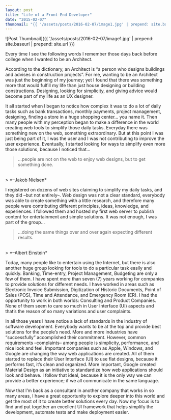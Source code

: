 ```yaml
---
layout: post
title: "Life of a Front-End Developer"
date: "2015-02-07"
thumbnail: "{{ '/assets/posts/2016-02-07/image1.jpg' | prepend: site.baseurl | prepend: site.url }}"
---
```

![Post Thumbnail]({{ '/assets/posts/2016-02-07/image1.jpg' | prepend: site.baseurl | prepend: site.url }})

Every time I see the following words I remember those days back before college when I wanted to be an Architect.
<!--more-->

According to the dictionary, an Architect is “a person who designs buildings and advises in construction projects”. For me, wanting to be an Architect was just the beginning of my journey; yet I found that there was something more that would fulfill my life than just house designing or building constructions. Designing, looking for simplicity, and giving advice would become part of my life as an UX designer.

It all started when I began to notice how complex it was to do a lot of daily tasks such as bank transactions, monthly payments, project management, designing, finding a store in a huge shopping center… you name it. Then many people with my perception began to make a difference in the world creating web tools to simplify those daily tasks. Everyday there was something new on the web, something extraordinary. But at this point I was just being part of it, I was the user and I was not contributing to improve the user experience. Eventually, I started looking for ways to simplify even more those solutions, because I noticed that…

> …people are not on the web to enjoy web designs, but to get something done.
<br/>
> *–Jakob Nielsen*

I registered on dozens of web sites claiming to simplify my daily tasks, and they did –but not entirely–. Web design was not a clear standard, everybody was able to create something with a little research, and therefore many people were contributing different principles, ideas, knowledge, and experiences. I followed them and hosted my first web server to publish content for entertainment and simple solutions. It was not enough, I was part of the group…

> …doing the same things over and over again expecting different results.
<br/>
> *–Albert Einstein*

Today, many people like to entertain using the Internet, but there is also another huge group looking for tools to do a particular task easily and quickly. Banking, Time-entry, Project Management, Budgeting are only a few of them. I have spent more than seven (7) years working for companies to provide solutions for different needs. I have worked in areas such as Electronic Invoice Submission, Digitization of Historic Documents, Point of Sales (POS), Time and Attendance, and Emergency Room (ER). I had the opportunity to work in both worlds: Consulting and Product Companies. None of them seem to care so much in User Interface (UI) aspects and that’s the reason of so many variations and user complaints.

In all those years I have notice a lack of standards in the industry of software development. Everybody wants to be at the top and provide best solutions for the people’s need. More and more industries have “successfully” accomplished their commitment. However, common requirements –complaints– among people is simplicity, performance, and nice look and feel. Important companies such as Apple, Windows, and Google are changing the way web applications are created. All of them started to replace their User Interface (UI) to use flat designs, because it performs fast, it’s clean and organized. More important, Google created Material Design as an initiative to standardize how web applications should look and behave. I follow that ideal, because it is the only way we can provide a better experience; if we all communicate in the same language.

Now that I’m back as a consultant in another company that works in so many areas, I have a great opportunity to explore deeper into this world and get the most of it to create better solutions every day. Now my focus is to find and put together an excellent UI framework that helps simplify the development, automate tests and make deployment easier.
